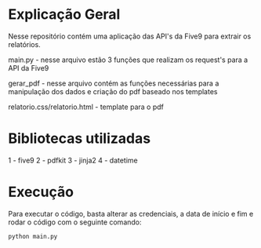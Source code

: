 # Explicação Geral
Nesse repositório contém uma aplicação das API's da Five9 para extrair os relatórios.

main.py - nesse arquivo estão 3 funções que realizam os request's para a API da Five9

gerar_pdf - nesse arquivo contém as funções necessárias para a manipulação dos dados e criação do pdf baseado nos templates

relatorio.css/relatorio.html - template para o pdf

# Bibliotecas utilizadas
1 - five9
2 - pdfkit
3 - jinja2
4 - datetime

# Execução
Para executar o código, basta alterar as credenciais, a data de início e fim e rodar o código com o seguinte comando:
```
python main.py

```
